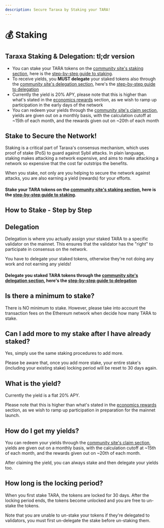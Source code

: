 ```yaml
---
description: Secure Taraxa by Staking your TARA!
---
```


# 💰 Staking

## Taraxa Staking & Delegation: tl;dr version&#x20;

* You can stake your TARA tokens on the [community site's staking section](https://community.taraxa.io/staking), here is the [step-by-step guide to staking](https://medium.com/taraxa-project/how-to-stake-your-tara-a-step-by-step-guide-a03b72dd519e).&#x20;
* To receive yields, you **MUST delegate** your staked tokens also through the [community site's delegation section](https://community.taraxa.io/delegation), here's the [step-by-step guide to delegation](https://medium.com/taraxa-project/how-to-participate-in-taraxas-mainnet-candidate-a-step-by-step-guide-fb0c0f6ad71f)&#x20;
* Currently the yield is 20% APY, please note that this is higher than what's stated in the [economics rewards](../tech-whitepaper/economic-model.md#5-5-rewards) section, as we wish to ramp up participation in the early days of the network
* You can redeem your yields through the [community site's claim section](https://community.taraxa.io/redeem), yields are given out on a monthly basis, with the calculation cutoff at \~15th of each month, and the rewards given out on \~20th of each month

##

## Stake to Secure the Network!&#x20;

Staking is a critical part of Taraxa's consensus mechanism, which uses proof of stake (PoS) to guard against Sybil attacks. In plain language, staking makes attacking a network expensive, and aims to make attacking a network so expensive that the cost far outstrips the benefits.

When you stake, not only are you helping to secure the network against attacks, you are also earning a yield (rewards) for your efforts.

#### Stake your TARA tokens on the [community site's staking section](https://community.taraxa.io/staking), here is the [step-by-step guide to staking](https://medium.com/taraxa-project/how-to-stake-your-tara-a-step-by-step-guide-a03b72dd519e).&#x20;





## How to Stake - Step by Step&#x20;









## Delegation

Delegation is where you actually assign your staked TARA to a specific validator on the mainnet. This ensures that the validator has the "right" to participate in consensus on the network.&#x20;

You have to delegate your staked tokens, otherwise they're not doing any work and not earning any yields!&#x20;

#### Delegate you staked TARA tokens through the [community site's delegation section](https://community.taraxa.io/delegation), here's the [step-by-step guide to delegation](https://medium.com/taraxa-project/how-to-participate-in-taraxas-mainnet-candidate-a-step-by-step-guide-fb0c0f6ad71f)&#x20;

##

## Is there a minimum to stake?

There is NO minimum to stake. However, please take into account the transaction fees on the Ethereum network when decide how many TARA to stake.

##

## Can I add more to my stake after I have already staked?

Yes, simply use the same staking procedures to add more.

Please be aware that, once you add more stake, your entire stake's (including your existing stake) locking period will be reset to 30 days again.

##

## What is the yield?

Currently the yield is a flat 20% APY.&#x20;

Please note that this is higher than what's stated in the [economics rewards](../tech-whitepaper/economic-model.md#5-5-rewards) section, as we wish to ramp up participation in preparation for the mainnet launch.

##

## How do I get my yields?

You can redeem your yields through the [community site's claim section](https://community.taraxa.io/redeem), yields are given out on a monthly basis, with the calculation cutoff at \~15th of each month, and the rewards given out on \~20th of each month.&#x20;

After claiming the yield, you can always stake and then delegate your yields too.&#x20;

##

## How long is the locking period?

When you first stake TARA, the tokens are locked for 30 days. After the locking period ends, the tokens become unlocked and you are free to un-stake the tokens.&#x20;

Note that you are unable to un-stake your tokens if they're delegated to validators, you must first un-delegate the stake before un-staking them.&#x20;
